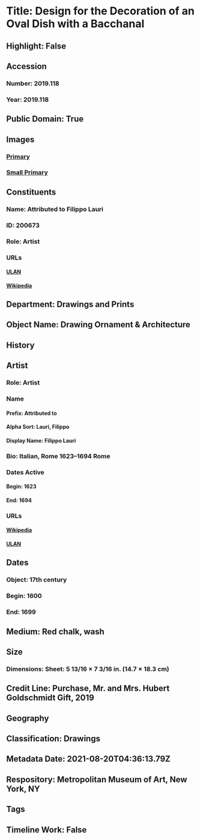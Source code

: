# Title: Design for the Decoration of an Oval Dish with a Bacchanal
## Highlight: False
## Accession
### Number: 2019.118
### Year: 2019.118
## Public Domain: True
## Images
### [Primary](https://images.metmuseum.org/CRDImages/dp/original/DP-18337-001.jpg)
### [Small Primary](https://images.metmuseum.org/CRDImages/dp/web-large/DP-18337-001.jpg)
## Constituents
### Name: Attributed to Filippo Lauri
### ID: 200673
### Role: Artist
### URLs
#### [ULAN](http://vocab.getty.edu/page/ulan/500031281)
#### [Wikipedia](https://www.wikidata.org/wiki/Q3071902)
## Department: Drawings and Prints
## Object Name: Drawing Ornament & Architecture
## History
## Artist
### Role: Artist
### Name
#### Prefix: Attributed to
#### Alpha Sort: Lauri, Filippo
#### Display Name: Filippo Lauri
### Bio: Italian, Rome 1623–1694 Rome
### Dates Active
#### Begin: 1623
#### End: 1694
### URLs
#### [Wikipedia](https://www.wikidata.org/wiki/Q3071902)
#### [ULAN](http://vocab.getty.edu/page/ulan/500031281)
## Dates
### Object: 17th century
### Begin: 1600
### End: 1699
## Medium: Red chalk, wash
## Size
### Dimensions: Sheet: 5 13/16 × 7 3/16 in. (14.7 × 18.3 cm)
## Credit Line: Purchase, Mr. and Mrs. Hubert Goldschmidt Gift, 2019
## Geography
## Classification: Drawings
## Metadata Date: 2021-08-20T04:36:13.79Z
## Respository: Metropolitan Museum of Art, New York, NY
## Tags
## Timeline Work: False